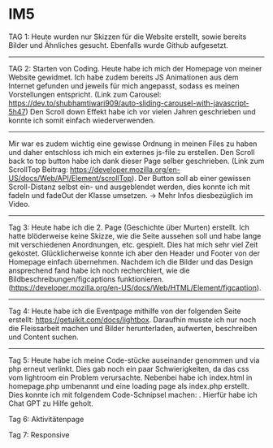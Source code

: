 # IM5
TAG 1: Heute wurden nur Skizzen für die Website erstellt, sowie bereits Bilder und Ähnliches gesucht. Ebenfalls wurde Github aufgesetzt.
________________________
TAG 2: Starten von Coding. Heute habe ich mich der Homepage von meiner Website gewidmet. Ich habe zudem bereits JS Animationen aus dem Internet gefunden und jeweils für mich angepasst, sodass es meinen Vorstellungen entspricht. 
(Link zum Carousel: https://dev.to/shubhamtiwari909/auto-sliding-carousel-with-javascript-5h47)
Den Scroll down Effekt habe ich vor vielen Jahren geschrieben und konnte ich somit einfach wiederverwenden. 
__________
Mir war es zudem wichtig eine gewisse Ordnung in meinen Files zu haben und daher entschloss ich mich ein externes js-file zu erstellen.
Den Scroll back to top button habe ich dank dieser Page selber geschrieben. (Link zum ScrollTop Beitrag: https://developer.mozilla.org/en-US/docs/Web/API/Element/scrollTop). Der Button soll ab einer gewissen Scroll-Distanz selbst ein- und ausgeblendet werden, dies konnte ich mit fadeIn und fadeOut der Klasse umsetzen. -> Mehr Infos diesbezüglich im Video.
________________________
Tag 3: Heute habe ich die 2. Page (Geschichte über Murten) erstellt. Ich hatte blöderweise keine Skizze, wie die Seite aussehen soll und habe lange mit verschiedenen Anordnungen, etc. gespielt. Dies hat mich sehr viel Zeit gekostet. Glücklicherweise konnte ich aber den Header und Footer von der Homepage einfach übernehmen. 
Nachdem ich die Bilder und das Design ansprechend fand habe ich noch recherchiert, wie die Bildbeschreibungen/figcaptions funktionieren. (https://developer.mozilla.org/en-US/docs/Web/HTML/Element/figcaption). 
________________________
Tag 4: Heute habe ich die Eventpage mithilfe von der folgenden Seite erstellt: https://getuikit.com/docs/lightbox. Daraufhin musste ich nur noch die Fleissarbeit machen und Bilder herunterladen, aufwerten, beschreiben und Content suchen. 
________________________
Tag 5: Heute habe ich meine Code-stücke auseinander genommen und via php erneut verlinkt. Dies gab noch ein paar Schwierigkeiten, da das css vom lightroom ein Problem verursachte. Nebenbei habe ich index.html in homepage.php umbenannt und eine loading page als index.php erstellt. Dies konnte ich mit folgendem Code-Schnipsel machen: <meta http-equiv="refresh" content="2;url=homepage.php">. Hierfür habe ich Chat GPT zu Hilfe geholt. 

Tag 6: Aktivitätenpage

Tag 7: Responsive